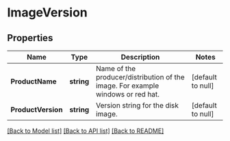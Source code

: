 # ImageVersion

## Properties
Name | Type | Description | Notes
------------ | ------------- | ------------- | -------------
**ProductName** | **string** | Name of the producer/distribution of the image. For example windows or red hat. | [default to null]
**ProductVersion** | **string** | Version string for the disk image. | [default to null]

[[Back to Model list]](../README.md#documentation-for-models) [[Back to API list]](../README.md#documentation-for-api-endpoints) [[Back to README]](../README.md)


